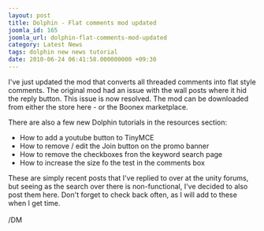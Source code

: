 ```yaml
---
layout: post
title: Dolphin - Flat comments mod updated
joomla_id: 165
joomla_url: dolphin-flat-comments-mod-updated
category: Latest News
tags: dolphin new news tutorial
date: 2010-06-24 06:41:58.000000000 +09:30
---
```

<p>I've just updated the mod that converts all threaded comments into flat style comments. The original mod had an issue with the wall posts where it hid the reply button. This issue is now resolved. The mod can be downloaded from either the store here - or the Boonex marketplace.</p>
<p>There are also a few new Dolphin tutorials in the resources section:</p>
<ul>
<li>How to add a youtube button to TinyMCE</li>
<li>How to remove / edit the Join button on the promo banner</li>
<li>How to remove the checkboxes fron the keyword search page</li>
<li>How to increase the size fo the test in the comments box</li>
</ul>
<div>These are simply recent posts that I've replied to over at the unity forums, but seeing as the search over there is non-functional, I've decided to also post them here. Don't forget to check back often, as&nbsp;I will add to these when I get time.</div>
<div>&nbsp;</div>
<div>/DM</div>
